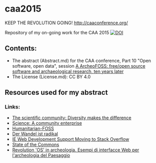 caa2015
=======

KEEP THE REVOLUTION GOING! http://caaconference.org/


Repository of my on-going work for the CAA 2015 [![DOI](https://zenodo.org/badge/doi/10.5281/zenodo.12795.png)](http://dx.doi.org/10.5281/zenodo.12795)

## Contents:

  - The abstract (Abstract.md) for the CAA conference, Part 10 "Open software, open data", session [A ArcheoFOSS: free/open source software and archaeological research, ten years later](http://caaconference.org/program/sessions/10a/)
  - The License (License.md): CC BY 4.0


## Resources used for my abstract

### Links:
  - [The scientific community: Diversity makes the difference](http://undsci.berkeley.edu/article/socialsideofscience_02)
  - [Science: A community enterprise](http://undsci.berkeley.edu/article/socialsideofscience_03)
  - [Humanitarian-FOSS](http://en.wikipedia.org/wiki/Humanitarian-FOSS)
  - [Der Wandel ist radikal](http://www.helmholtz.de/wissenschaft_und_gesellschaft/der-wandel-ist-radikal-3245/)
  - [IE Web Development Support Moving to Stack Overflow](https://social.msdn.microsoft.com/Forums/ie/en-US/8ba70824-dba2-4425-bc75-247c2c29bde1/ie-web-development-support-moving-to-stack-overflow?forum=iewebdevelopment)
  - [State of the Commons](https://stateof.creativecommons.org/)
  - [Revolution 'OS' in archeologia. Esempi di interfacce Web per l'archeologia del Paesaggio](http://www.cnr.it/istituti/ProdottoDellaRicerca.html?cds=098&id=142909)